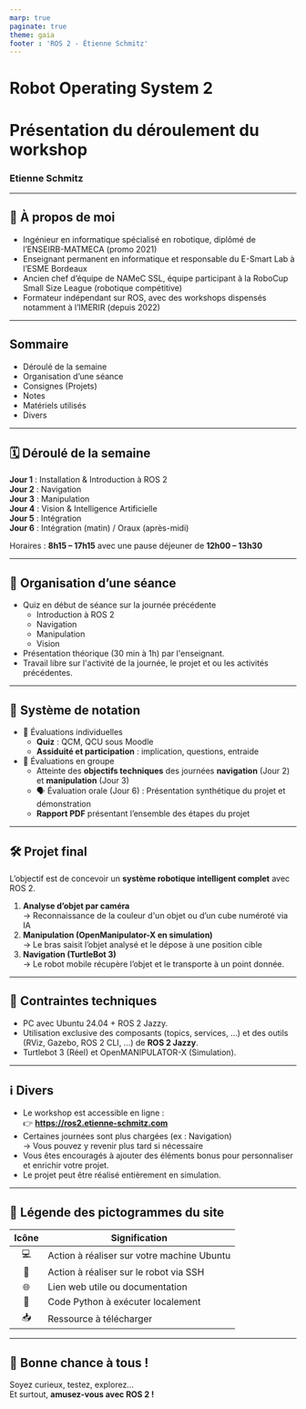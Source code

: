 ```yaml
---
marp: true
paginate: true
theme: gaia
footer : 'ROS 2 - Étienne Schmitz'
---
```


<style>
    footer {
        text-align: right;
        margin-right : 50px;
    }
</style>

<!-- _class: lead -->
<!-- _paginate: false -->
<!-- _footer: "" -->
 
# Robot Operating System 2
# Présentation du déroulement du workshop

### Etienne Schmitz

---

## 👤 À propos de moi

- Ingénieur en informatique spécialisé en robotique, diplômé de l’ENSEIRB-MATMECA (promo 2021)
- Enseignant permanent en informatique et responsable du E-Smart Lab à l’ESME Bordeaux
- Ancien chef d’équipe de NAMeC SSL, équipe participant à la RoboCup Small Size League (robotique compétitive)
- Formateur indépendant sur ROS, avec des workshops dispensés notamment à l’IMERIR (depuis 2022)

---

<!-- _class: lead -->

## Sommaire

- Déroulé de la semaine
- Organisation d’une séance
- Consignes (Projets)
- Notes
- Matériels utilisés
- Divers

---

## 🗓️ Déroulé de la semaine

**Jour 1** : Installation & Introduction à ROS 2  
**Jour 2** : Navigation  
**Jour 3** : Manipulation  
**Jour 4** : Vision & Intelligence Artificielle  
**Jour 5** : Intégration  
**Jour 6** : Intégration (matin) / Oraux (après-midi)

Horaires : **8h15 – 17h15** avec une pause déjeuner de **12h00 – 13h30**

---

## 📅 Organisation d’une séance

- Quiz en début de séance sur la journée précédente 
    - Introduction à ROS 2
    - Navigation
    - Manipulation
    - Vision
- Présentation théorique (30 min à 1h) par l'enseignant.
- Travail libre sur l'activité de la journée, le projet et ou les activités précédentes.

--- 

## 📝 Système de notation

- 🎯 Évaluations individuelles
    - **Quiz** : QCM, QCU sous Moodle
    - **Assiduité et participation** : implication, questions, entraide
- 👥 Évaluations en groupe
    - Atteinte des **objectifs techniques** des journées **navigation** (Jour 2) et **manipulation** (Jour 3)
    - 🗣️ Évaluation orale (Jour 6) : Présentation synthétique du projet et démonstration
    - **Rapport PDF** présentant l’ensemble des étapes du projet


---

## 🛠️ Projet final

L’objectif est de concevoir un **système robotique intelligent complet** avec ROS 2.
1. **Analyse d’objet par caméra**  
   → Reconnaissance de la couleur d'un objet ou d’un cube numéroté via IA
2. **Manipulation (OpenManipulator-X en simulation)**  
   → Le bras saisit l’objet analysé et le dépose à une position cible
3. **Navigation (TurtleBot 3)**  
   → Le robot mobile récupère l’objet et le transporte à un point donnée.

---

## 🧪 Contraintes techniques

- PC avec Ubuntu 24.04 + ROS 2 Jazzy.
- Utilisation exclusive des composants (topics, services, ...) et des outils (RViz, Gazebo, ROS 2 CLI, ...) de **ROS 2 Jazzy**.
- Turtlebot 3 (Réel) et OpenMANIPULATOR-X (Simulation). 

---

## ℹ️ Divers

- Le workshop est accessible en ligne :  
  👉 **https://ros2.etienne-schmitz.com**
- Certaines journées sont plus chargées (ex : Navigation)  
  → Vous pouvez y revenir plus tard si nécessaire
- Vous êtes encouragés à ajouter des éléments bonus pour personnaliser et enrichir votre projet.
- Le projet peut être réalisé entièrement en simulation.


---
<!-- _class: lead -->

## 🧭 Légende des pictogrammes du site

| Icône | Signification                                         |
| :---: | ----------------------------------------------------- |
|   💻  | Action à réaliser sur votre machine Ubuntu            |
|   🤖  | Action à réaliser sur le robot via SSH                |
|   🌐  | Lien web utile ou documentation                       |
|   🐍  | Code Python à exécuter localement                     |
|   📥  | Ressource à télécharger                               |

---

<!-- _class: lead -->
<!-- _paginate: false -->
<!-- _footer: "" -->

## 🎤 Bonne chance à tous !

Soyez curieux, testez, explorez…  
Et surtout, **amusez-vous avec ROS 2 !**
